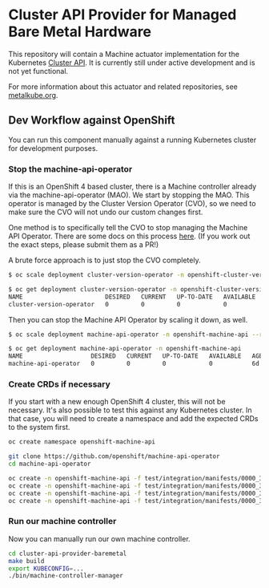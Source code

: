 # Cluster API Provider for Managed Bare Metal Hardware

This repository will contain a Machine actuator implementation for the
Kubernetes [Cluster API](https://github.com/kubernetes-sigs/cluster-api/).  It
is currently still under active development and is not yet functional.

For more information about this actuator and related repositories, see
[metalkube.org](http://metalkube.org/).

## Dev Workflow against OpenShift

You can run this component manually against a running Kubernetes cluster for
development purposes.

### Stop the machine-api-operator

If this is an OpenShift 4 based cluster, there is a Machine controller
already via the machine-api-operator (MAO). We start by stopping the MAO. This
operator is managed by the Cluster Version Operator (CVO), so we need to make
sure the CVO will not undo our custom changes first.

One method is to specifically tell the CVO to stop managing the Machine API
Operator. There are some docs on this process
[here](https://github.com/openshift/cluster-version-operator/blob/master/docs/dev/clusterversion.md#setting-objects-unmanaged).
(If you work out the exact steps, please submit them as a PR!)

A brute force approach is to just stop the CVO completely.

```bash
$ oc scale deployment cluster-version-operator -n openshift-cluster-version --replicas=0

$ oc get deployment cluster-version-operator -n openshift-cluster-version
NAME                       DESIRED   CURRENT   UP-TO-DATE   AVAILABLE   AGE
cluster-version-operator   0         0         0            0           6d
```

Then you can stop the Machine API Operator by scaling it down, as well.

```bash
$ oc scale deployment machine-api-operator -n openshift-machine-api --replicas=0

$ oc get deployment machine-api-operator -n openshift-machine-api
NAME                   DESIRED   CURRENT   UP-TO-DATE   AVAILABLE   AGE
machine-api-operator   0         0         0            0           6d
```

### Create CRDs if necessary

If you start with a new enough OpenShift 4 cluster, this will not be necessary.
It's also possible to test this against any Kubernetes cluster.  In that case,
you will need to create a namespace and add the expected CRDs to the system first.

```bash
oc create namespace openshift-machine-api

git clone https://github.com/openshift/machine-api-operator
cd machine-api-operator

oc create -n openshift-machine-api -f test/integration/manifests/0000_30_machine-api-operator_02_machine.crd.yaml
oc create -n openshift-machine-api -f test/integration/manifests/0000_30_machine-api-operator_03_machineset.crd.yaml
oc create -n openshift-machine-api -f test/integration/manifests/0000_30_machine-api-operator_04_machinedeployment.crd.yaml
oc create -n openshift-machine-api -f test/integration/manifests/0000_30_machine-api-operator_05_cluster.crd.yaml
```

### Run our machine controller

Now you can manually run our own machine controller.

```bash
cd cluster-api-provider-baremetal
make build
export KUBECONFIG=...
./bin/machine-controller-manager
```
